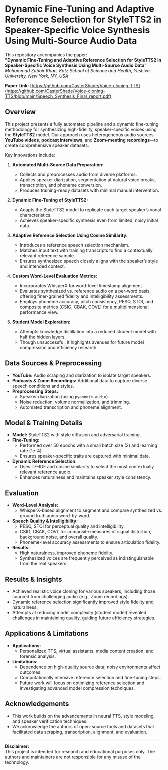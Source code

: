 # Dynamic Fine-Tuning and Adaptive Reference Selection for StyleTTS2 in Speaker-Specific Voice Synthesis Using Multi-Source Audio Data

This repository accompanies the paper:  
**"Dynamic Fine-Tuning and Adaptive Reference Selection for StyleTTS2 in Speaker-Specific Voice Synthesis Using Multi-Source Audio Data"**  
*Mohammad Zubair Khan, Katz School of Science and Health, Yeshiva University, New York, NY, USA*

**Paper Link:** [https://github.com/CasterShade/Voice-cloning-TTS](https://github.com/CasterShade/Voice-cloning-TTS/blob/main/Speech_Synthesis_Final_report.pdf)

## Overview

This project presents a fully automated pipeline and a dynamic fine-tuning methodology for synthesizing high-fidelity, speaker-specific voices using the **StyleTTS2** model. Our approach uses heterogeneous audio sources—**YouTube videos**, **podcast interviews**, and **Zoom-meeting recordings**—to create comprehensive speaker datasets.

Key innovations include:

1. **Automated Multi-Source Data Preparation:**  
   - Collects and preprocesses audio from diverse platforms.
   - Applies speaker diarization, segmentation at natural voice breaks, transcription, and phoneme conversion.
   - Produces training-ready datasets with minimal manual intervention.

2. **Dynamic Fine-Tuning of StyleTTS2:**  
   - Adapts the StyleTTS2 model to replicate each target speaker’s vocal characteristics.
   - Achieves speaker-specific synthesis even from limited, noisy initial data.

3. **Adaptive Reference Selection Using Cosine Similarity:**  
   - Introduces a reference speech selection mechanism.
   - Matches input text with training transcripts to find a contextually relevant reference sample.
   - Ensures synthesized speech closely aligns with the speaker’s style and intended context.

4. **Custom Word-Level Evaluation Metrics:**  
   - Incorporates WhisperX for word-level timestamp alignment.
   - Evaluates synthesized vs. reference audio on a per-word basis, offering finer-grained fidelity and intelligibility assessments.
   - Employs phoneme accuracy, pitch consistency, PESQ, STOI, and composite metrics (CSIG, CBAK, COVL) for a multidimensional performance view.

5. **Student Model Exploration:**  
   - Attempts knowledge distillation into a reduced student model with half the hidden layers.
   - Though unsuccessful, it highlights avenues for future model compression and efficiency research.

## Data Sources & Preprocessing

- **YouTube:** Audio scraping and diarization to isolate target speakers.
- **Podcasts & Zoom Recordings:** Additional data to capture diverse speech conditions and styles.
- **Preprocessing Steps:**
  - Speaker diarization (using `pyannote.audio`).
  - Noise reduction, volume normalization, and trimming.
  - Automated transcription and phoneme alignment.

## Model & Training Details

- **Model:** StyleTTS2 with style diffusion and adversarial training.
- **Fine-Tuning:** 
  - Performed over 50 epochs with a small batch size (2) and learning rate (1e-4).
  - Ensures speaker-specific traits are captured with minimal data.
- **Dynamic Reference Selection:**
  - Uses TF-IDF and cosine similarity to select the most contextually relevant reference audio.
  - Enhances naturalness and maintains speaker style consistency.

## Evaluation

- **Word-Level Analysis:**
  - WhisperX-based alignment to segment and compare synthesized vs. ground truth audio word-by-word.
- **Speech Quality & Intelligibility:**
  - PESQ, STOI for perceptual quality and intelligibility.
  - CSIG, CBAK, COVL for composite measures of signal distortion, background noise, and overall quality.
  - Phoneme-level accuracy assessments to ensure articulation fidelity.
- **Results:**
  - High naturalness, improved phoneme fidelity.
  - Synthesized voices are frequently perceived as indistinguishable from the real speakers.

## Results & Insights

- Achieved realistic voice cloning for various speakers, including those sourced from challenging audio (e.g., Zoom recordings).
- Dynamic reference selection significantly improved style fidelity and naturalness.
- Attempts at reducing model complexity (student model) revealed challenges in maintaining quality, guiding future efficiency strategies.

## Applications & Limitations

- **Applications:**
  - Personalized TTS, virtual assistants, media content creation, and forensic analysis.
- **Limitations:**
  - Dependence on high-quality source data; noisy environments affect outcomes.
  - Computationally intensive reference selection and fine-tuning steps.
  - Future work will focus on optimizing reference selection and investigating advanced model compression techniques.



## Acknowledgements

- This work builds on the advancements in neural TTS, style modeling, and speaker verification techniques.
- We acknowledge the authors of open-source tools and datasets that facilitated data scraping, transcription, alignment, and evaluation.

---

**Disclaimer:**  
This project is intended for research and educational purposes only. The authors and maintainers are not responsible for any misuse of the technology.

